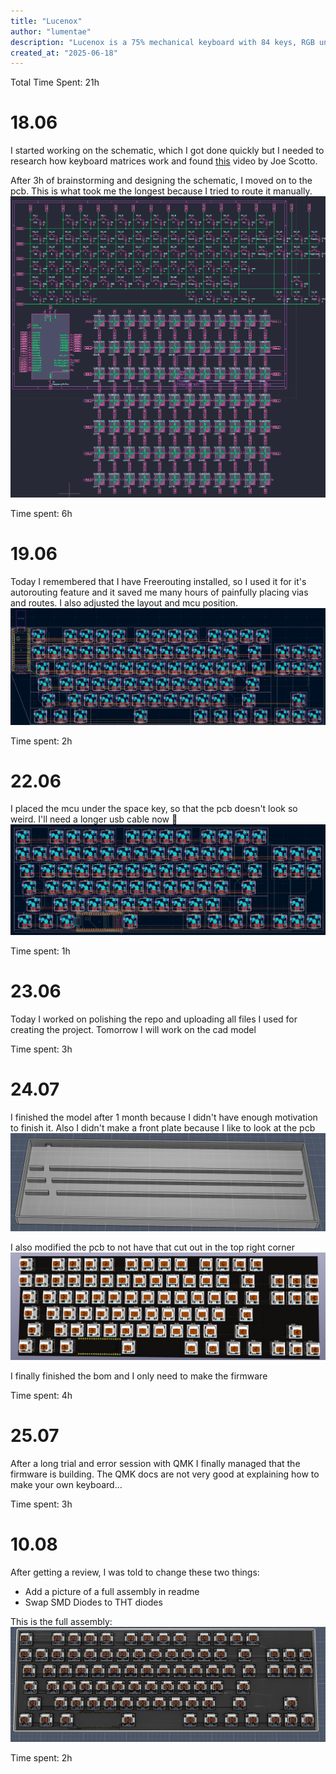 ```yaml
---
title: "Lucenox"
author: "lumentae"
description: "Lucenox is a 75% mechanical keyboard with 84 keys, RGB underglow, and built for QWERTZ users."
created_at: "2025-06-18"
---
```


Total Time Spent: 21h

# 18.06
I started working on the schematic, which I got done quickly but I needed to research how keyboard matrices work and found [this](https://www.youtube.com/watch?v=7LyziNdFlew) video by Joe Scotto.

After 3h of brainstorming and designing the schematic, I moved on to the pcb.
This is what took me the longest because I tried to route it manually.
![Schematic](media/Schematic.png)

Time spent: 6h

# 19.06
Today I remembered that I have Freerouting installed, so I used it for it's autorouting feature and it saved me many hours of painfully placing vias and routes.
I also adjusted the layout and mcu position.
![PCB](media/PCB.png)

Time spent: 2h

# 22.06
I placed the mcu under the space key, so that the pcb doesn't look so weird.
I'll need a longer usb cable now 🥲
![PCB2](media/PCB2.png)

Time spent: 1h

# 23.06
Today I worked on polishing the repo and uploading all files I used for creating the project.
Tomorrow I will work on the cad model

Time spent: 3h

# 24.07
I finished the model after 1 month because I didn't have enough motivation to finish it.
Also I didn't make a front plate because I like to look at the pcb
![Case](media/Case.png)

I also modified the pcb to not have that cut out in the top right corner
![PCB_Final](media/Front.png)

I finally finished the bom and I only need to make the firmware

Time spent: 4h

# 25.07
After a long trial and error session with QMK I finally managed that the firmware is building.
The QMK docs are not very good at explaining how to make your own keyboard...

Time spent: 3h

# 10.08
After getting a review, I was told to change these two things:
- Add a picture of a full assembly in readme
- Swap SMD Diodes to THT diodes

This is the full assembly:
![Assembly](media/Assembly.png)

Time spent: 2h